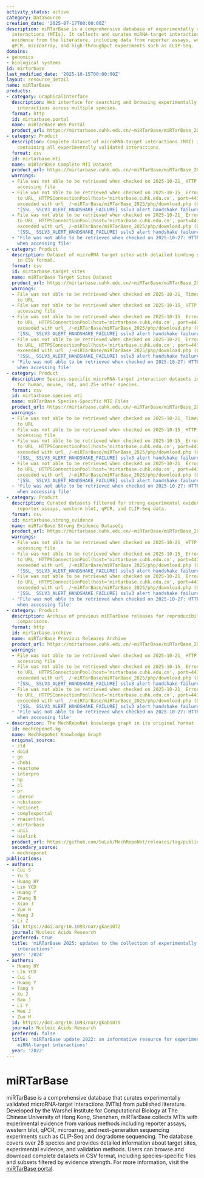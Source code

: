 ```yaml
---
activity_status: active
category: DataSource
creation_date: '2025-07-17T00:00:00Z'
description: miRTarBase is a comprehensive database of experimentally validated microRNA-target
  interactions (MTIs). It collects and curates miRNA-target interactions with experimental
  evidence from the literature, including data from reporter assays, western blot,
  qPCR, microarray, and high-throughput experiments such as CLIP-Seq.
domains:
- genomics
- biological systems
id: mirtarbase
last_modified_date: '2025-10-15T00:00:00Z'
layout: resource_detail
name: miRTarBase
products:
- category: GraphicalInterface
  description: Web interface for searching and browsing experimentally validated microRNA-target
    interactions across multiple species.
  format: http
  id: mirtarbase.portal
  name: miRTarBase Web Portal
  product_url: https://mirtarbase.cuhk.edu.cn/~miRTarBase/miRTarBase_2025/php/index.php
- category: Product
  description: Complete dataset of microRNA-target interactions (MTI) in CSV format
    containing all experimentally validated interactions.
  format: csv
  id: mirtarbase.mti
  name: miRTarBase Complete MTI Dataset
  product_url: https://mirtarbase.cuhk.edu.cn/~miRTarBase/miRTarBase_2025/php/download.php
  warnings:
  - File was not able to be retrieved when checked on 2025-10-21_ HTTP 403 error when
    accessing file
  - File was not able to be retrieved when checked on 2025-10-15_ Error connecting
    to URL_ HTTPSConnectionPool(host='mirtarbase.cuhk.edu.cn', port=443)_ Max retries
    exceeded with url_ /~miRTarBase/miRTarBase_2025/php/download.php (Caused by SSLError(SSLError(1,
    '[SSL_ SSLV3_ALERT_HANDSHAKE_FAILURE] sslv3 alert handshake failure (_ssl.c_1017)')))
  - File was not able to be retrieved when checked on 2025-10-21_ Error connecting
    to URL_ HTTPSConnectionPool(host='mirtarbase.cuhk.edu.cn', port=443)_ Max retries
    exceeded with url_ /~miRTarBase/miRTarBase_2025/php/download.php (Caused by SSLError(SSLError(1,
    '[SSL_ SSLV3_ALERT_HANDSHAKE_FAILURE] sslv3 alert handshake failure (_ssl.c_1017)')))
  - 'File was not able to be retrieved when checked on 2025-10-27: HTTP 403 error
    when accessing file'
- category: Product
  description: Dataset of microRNA target sites with detailed binding site information
    in CSV format.
  format: csv
  id: mirtarbase.target_sites
  name: miRTarBase Target Sites Dataset
  product_url: https://mirtarbase.cuhk.edu.cn/~miRTarBase/miRTarBase_2025/php/download.php
  warnings:
  - File was not able to be retrieved when checked on 2025-10-21_ Timeout connecting
    to URL
  - File was not able to be retrieved when checked on 2025-10-15_ HTTP 403 error when
    accessing file
  - File was not able to be retrieved when checked on 2025-10-15_ Error connecting
    to URL_ HTTPSConnectionPool(host='mirtarbase.cuhk.edu.cn', port=443)_ Max retries
    exceeded with url_ /~miRTarBase/miRTarBase_2025/php/download.php (Caused by SSLError(SSLError(1,
    '[SSL_ SSLV3_ALERT_HANDSHAKE_FAILURE] sslv3 alert handshake failure (_ssl.c_1017)')))
  - File was not able to be retrieved when checked on 2025-10-21_ Error connecting
    to URL_ HTTPSConnectionPool(host='mirtarbase.cuhk.edu.cn', port=443)_ Max retries
    exceeded with url_ /~miRTarBase/miRTarBase_2025/php/download.php (Caused by SSLError(SSLError(1,
    '[SSL_ SSLV3_ALERT_HANDSHAKE_FAILURE] sslv3 alert handshake failure (_ssl.c_1017)')))
  - 'File was not able to be retrieved when checked on 2025-10-27: HTTP 403 error
    when accessing file'
- category: Product
  description: Species-specific microRNA-target interaction datasets in CSV format
    for human, mouse, rat, and 25+ other species.
  format: csv
  id: mirtarbase.species_mti
  name: miRTarBase Species-Specific MTI Files
  product_url: https://mirtarbase.cuhk.edu.cn/~miRTarBase/miRTarBase_2025/php/download.php
  warnings:
  - File was not able to be retrieved when checked on 2025-10-21_ Timeout connecting
    to URL
  - File was not able to be retrieved when checked on 2025-10-15_ HTTP 403 error when
    accessing file
  - File was not able to be retrieved when checked on 2025-10-15_ Error connecting
    to URL_ HTTPSConnectionPool(host='mirtarbase.cuhk.edu.cn', port=443)_ Max retries
    exceeded with url_ /~miRTarBase/miRTarBase_2025/php/download.php (Caused by SSLError(SSLError(1,
    '[SSL_ SSLV3_ALERT_HANDSHAKE_FAILURE] sslv3 alert handshake failure (_ssl.c_1017)')))
  - File was not able to be retrieved when checked on 2025-10-21_ Error connecting
    to URL_ HTTPSConnectionPool(host='mirtarbase.cuhk.edu.cn', port=443)_ Max retries
    exceeded with url_ /~miRTarBase/miRTarBase_2025/php/download.php (Caused by SSLError(SSLError(1,
    '[SSL_ SSLV3_ALERT_HANDSHAKE_FAILURE] sslv3 alert handshake failure (_ssl.c_1017)')))
  - 'File was not able to be retrieved when checked on 2025-10-27: HTTP 403 error
    when accessing file'
- category: Product
  description: Curated datasets filtered for strong experimental evidence including
    reporter assays, western blot, qPCR, and CLIP-Seq data.
  format: csv
  id: mirtarbase.strong_evidence
  name: miRTarBase Strong Evidence Datasets
  product_url: https://mirtarbase.cuhk.edu.cn/~miRTarBase/miRTarBase_2025/php/download.php
  warnings:
  - File was not able to be retrieved when checked on 2025-10-21_ HTTP 403 error when
    accessing file
  - File was not able to be retrieved when checked on 2025-10-15_ Error connecting
    to URL_ HTTPSConnectionPool(host='mirtarbase.cuhk.edu.cn', port=443)_ Max retries
    exceeded with url_ /~miRTarBase/miRTarBase_2025/php/download.php (Caused by SSLError(SSLError(1,
    '[SSL_ SSLV3_ALERT_HANDSHAKE_FAILURE] sslv3 alert handshake failure (_ssl.c_1017)')))
  - File was not able to be retrieved when checked on 2025-10-21_ Error connecting
    to URL_ HTTPSConnectionPool(host='mirtarbase.cuhk.edu.cn', port=443)_ Max retries
    exceeded with url_ /~miRTarBase/miRTarBase_2025/php/download.php (Caused by SSLError(SSLError(1,
    '[SSL_ SSLV3_ALERT_HANDSHAKE_FAILURE] sslv3 alert handshake failure (_ssl.c_1017)')))
  - 'File was not able to be retrieved when checked on 2025-10-27: HTTP 403 error
    when accessing file'
- category: Product
  description: Archive of previous miRTarBase releases for reproducibility and historical
    comparisons.
  format: http
  id: mirtarbase.archive
  name: miRTarBase Previous Releases Archive
  product_url: https://mirtarbase.cuhk.edu.cn/~miRTarBase/miRTarBase_2025/php/download.php
  warnings:
  - File was not able to be retrieved when checked on 2025-10-21_ HTTP 403 error when
    accessing file
  - File was not able to be retrieved when checked on 2025-10-15_ Error connecting
    to URL_ HTTPSConnectionPool(host='mirtarbase.cuhk.edu.cn', port=443)_ Max retries
    exceeded with url_ /~miRTarBase/miRTarBase_2025/php/download.php (Caused by SSLError(SSLError(1,
    '[SSL_ SSLV3_ALERT_HANDSHAKE_FAILURE] sslv3 alert handshake failure (_ssl.c_1017)')))
  - File was not able to be retrieved when checked on 2025-10-21_ Error connecting
    to URL_ HTTPSConnectionPool(host='mirtarbase.cuhk.edu.cn', port=443)_ Max retries
    exceeded with url_ /~miRTarBase/miRTarBase_2025/php/download.php (Caused by SSLError(SSLError(1,
    '[SSL_ SSLV3_ALERT_HANDSHAKE_FAILURE] sslv3 alert handshake failure (_ssl.c_1017)')))
  - 'File was not able to be retrieved when checked on 2025-10-27: HTTP 403 error
    when accessing file'
- description: The MechRepoNet knowledge graph in its original format
  id: mechreponet.kg
  name: MechRepoNet Knowledge Graph
  original_source:
  - ctd
  - doid
  - go
  - chebi
  - reactome
  - interpro
  - hp
  - cl
  - pr
  - uberon
  - ncbitaxon
  - hetionet
  - complexportal
  - rnacentral
  - mirtarbase
  - unii
  - biolink
  product_url: https://github.com/SuLab/MechRepoNet/releases/tag/publication
  secondary_source:
  - mechreponet
publications:
- authors:
  - Cui S
  - Yu S
  - Huang HY
  - Lin YCD
  - Huang Y
  - Zhang B
  - Xiao J
  - Zuo H
  - Wang J
  - Li Z
  id: https://doi.org/10.1093/nar/gkae1072
  journal: Nucleic Acids Research
  preferred: true
  title: 'miRTarBase 2025: updates to the collection of experimentally validated microRNA-target
    interactions'
  year: '2024'
- authors:
  - Huang HY
  - Lin YCD
  - Cui S
  - Huang Y
  - Tang Y
  - Xu J
  - Bao J
  - Li Y
  - Wen J
  - Zuo H
  id: https://doi.org/10.1093/nar/gkab1079
  journal: Nucleic Acids Research
  preferred: false
  title: 'miRTarBase update 2022: an informative resource for experimentally validated
    miRNA-target interactions'
  year: '2022'
---
```

# miRTarBase

miRTarBase is a comprehensive database that curates experimentally validated microRNA-target interactions (MTIs) from published literature. Developed by the Warshel Institute for Computational Biology at The Chinese University of Hong Kong, Shenzhen, miRTarBase collects MTIs with experimental evidence from various methods including reporter assays, western blot, qPCR, microarray, and next-generation sequencing experiments such as CLIP-Seq and degradome sequencing. The database covers over 28 species and provides detailed information about target sites, experimental evidence, and validation methods. Users can browse and download complete datasets in CSV format, including species-specific files and subsets filtered by evidence strength. For more information, visit the [miRTarBase portal](https://mirtarbase.cuhk.edu.cn/~miRTarBase/miRTarBase_2025/php/index.php).